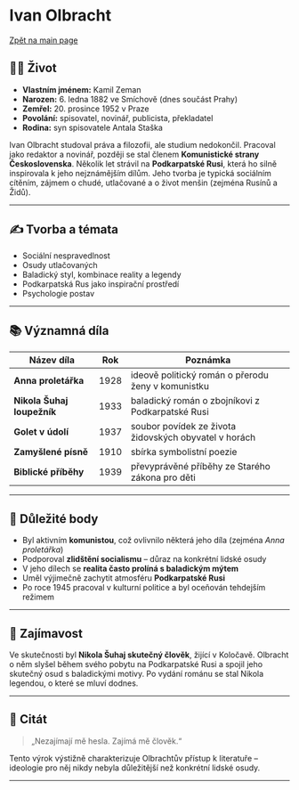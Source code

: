 # Ivan Olbracht
[Zpět na main page](./README.md)
## 🧑‍🏫 Život

- **Vlastním jménem:** Kamil Zeman  
- **Narozen:** 6. ledna 1882 ve Smíchově (dnes součást Prahy)  
- **Zemřel:** 20. prosince 1952 v Praze  
- **Povolání:** spisovatel, novinář, publicista, překladatel  
- **Rodina:** syn spisovatele Antala Staška  

Ivan Olbracht studoval práva a filozofii, ale studium nedokončil. Pracoval jako redaktor a novinář, později se stal členem **Komunistické strany Československa**. Několik let strávil na **Podkarpatské Rusi**, která ho silně inspirovala k jeho nejznámějším dílům. Jeho tvorba je typická sociálním cítěním, zájmem o chudé, utlačované a o život menšin (zejména Rusínů a Židů).

---

## ✍️ Tvorba a témata

- Sociální nespravedlnost
- Osudy utlačovaných
- Baladický styl, kombinace reality a legendy
- Podkarpatská Rus jako inspirační prostředí
- Psychologie postav

---

## 📚 Významná díla

| Název díla                  | Rok | Poznámka |
|----------------------------|-----|----------|
| **Anna proletářka**        | 1928 | ideově politický román o přerodu ženy v komunistku |
| **Nikola Šuhaj loupežník** | 1933 | baladický román o zbojníkovi z Podkarpatské Rusi |
| **Golet v údolí**          | 1937 | soubor povídek ze života židovských obyvatel v horách |
| **Zamyšlené písně**        | 1910 | sbírka symbolistní poezie |
| **Biblické příběhy**       | 1939 | převyprávěné příběhy ze Starého zákona pro děti |

---

## 🔑 Důležité body

- Byl aktivním **komunistou**, což ovlivnilo některá jeho díla (zejména *Anna proletářka*)
- Podporoval **zlidštění socialismu** – důraz na konkrétní lidské osudy
- V jeho dílech se **realita často prolíná s baladickým mýtem**
- Uměl výjimečně zachytit atmosféru **Podkarpatské Rusi**
- Po roce 1945 pracoval v kulturní politice a byl oceňován tehdejším režimem

---

## 🌟 Zajímavost

Ve skutečnosti byl **Nikola Šuhaj skutečný člověk**, žijící v Koločavě. Olbracht o něm slyšel během svého pobytu na Podkarpatské Rusi a spojil jeho skutečný osud s baladickými motivy. Po vydání románu se stal Nikola legendou, o které se mluví dodnes.

---

## 📌 Citát

> „Nezajímají mě hesla. Zajímá mě člověk.“

Tento výrok výstižně charakterizuje Olbrachtův přístup k literatuře – ideologie pro něj nikdy nebyla důležitější než konkrétní lidské osudy.

---
